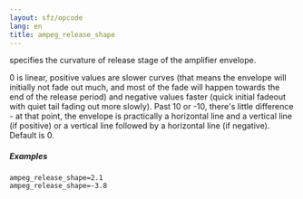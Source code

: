 ```yaml
---
layout: sfz/opcode
lang: en
title: ampeg_release_shape
---
```

specifies the curvature of release stage of the amplifier envelope.

0 is linear, positive values are slower curves (that means the envelope will
initially not fade out much, and most of the fade will happen towards the end of
the release period) and negative values faster (quick initial fadeout with quiet
tail fading out more slowly). Past 10 or -10, there's little difference - at
that point, the envelope is practically a horizontal line and a vertical line
(if positive) or a vertical line followed by a horizontal line (if negative).
Default is 0.

##### Examples

```
ampeg_release_shape=2.1
ampeg_release_shape=-3.8
```
